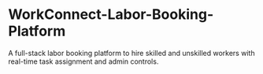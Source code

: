 # WorkConnect-Labor-Booking-Platform
A full-stack labor booking platform to hire skilled and unskilled workers with real-time task assignment and admin controls.
